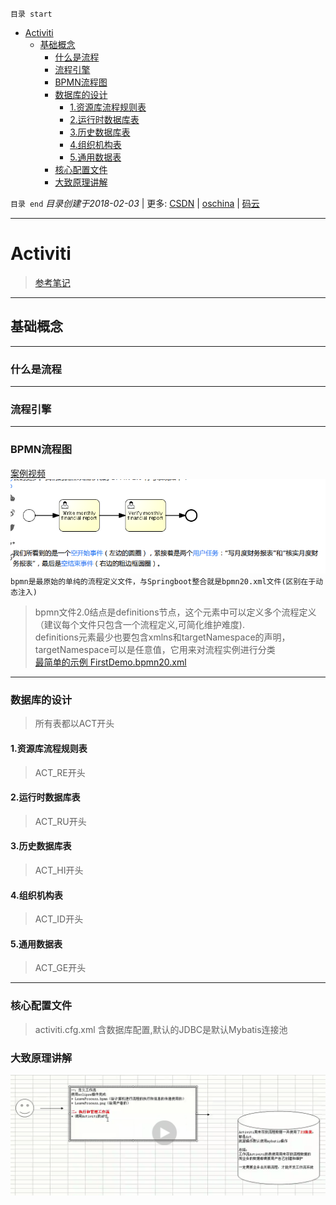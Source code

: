 `目录 start`
 
- [Activiti](#activiti)
    - [基础概念](#基础概念)
        - [什么是流程](#什么是流程)
        - [流程引擎](#流程引擎)
        - [BPMN流程图](#bpmn流程图)
        - [数据库的设计](#数据库的设计)
            - [1.资源库流程规则表](#1资源库流程规则表)
            - [2.运行时数据库表](#2运行时数据库表)
            - [3.历史数据库表](#3历史数据库表)
            - [4.组织机构表](#4组织机构表)
            - [5.通用数据表](#5通用数据表)
        - [核心配置文件](#核心配置文件)
        - [大致原理讲解](#大致原理讲解)

`目录 end` *目录创建于2018-02-03* | 更多: [CSDN](http://blog.csdn.net/kcp606) | [oschina](https://my.oschina.net/kcp1104) | [码云](https://gitee.com/kcp1104) 
****************************************

# Activiti
> [参考笔记](https://github.com/dragonhht/Notes/blob/master/Java/Activiti%E5%AD%A6%E4%B9%A0%E7%AC%94%E8%AE%B0.md)

******************************
## 基础概念
*****************************
### 什么是流程

*****************************
### 流程引擎

******************************
### BPMN流程图
[案例视频](http://www.jikexueyuan.com/course/1777_2.html?ss=1)
![最简单示例图](https://raw.githubusercontent.com/Kuangcp/ImageRepos/master/Tech/activiti/activiti-first.png)
`bpmn是最原始的单纯的流程定义文件，与Springboot整合就是bpmn20.xml文件(区别在于动态注入)`

> bpmn文件2.0结点是definitions节点，这个元素中可以定义多个流程定义（建议每个文件只包含一个流程定义,可简化维护难度).  
> definitions元素最少也要包含xmlns和targetNamespace的声明，targetNamespace可以是任意值，它用来对流程实例进行分类  
> [最简单的示例 FirstDemo.bpmn20.xml](https://gitee.com/kcp1104/codes/9cm6pdsqo5vrauij41xbk68#FirstDemo.bpmn20.xml)

*****************************************
### 数据库的设计
> 所有表都以ACT开头

#### 1.资源库流程规则表
> ACT_RE开头

#### 2.运行时数据库表
> ACT_RU开头

#### 3.历史数据库表
> ACT_HI开头

#### 4.组织机构表
> ACT_ID开头

#### 5.通用数据表
> ACT_GE开头

******************************
### 核心配置文件
> activiti.cfg.xml 含数据库配置,默认的JDBC是默认Mybatis连接池

### 大致原理讲解

![来源](https://raw.githubusercontent.com/Kuangcp/ImageRepos/master/Tech/activiti/simple.png)



